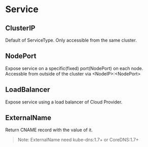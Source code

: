 # Service

## ClusterIP

Default of ServiceType. Only accessible from the same cluster.

## NodePort

Expose service on a specific(fixed) port(NodePort) on each node. Accessble from outside of the cluster via \<NodeIP>:\<NodePort>

## LoadBalancer

Expose service using a load balancer of Cloud Provider.

## ExternalName

Return CNAME record with the value of it.
> Note: ExternalName need kube-dns:1.7+ or CoreDNS:1.7+
